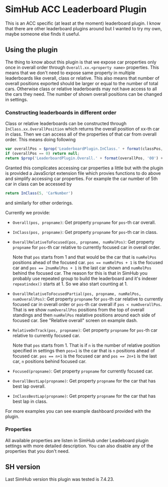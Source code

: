 # SimHub ACC Leaderboard Plugin

This is an ACC specific (at least at the moment) leaderboard plugin. 
I know that there are other leaderboard plugins around but I wanted to try my own, maybe someone else finds it useful.

## Using the plugin

The thing to know about this plugin is that we expose car properties only once in overall order through `Overall.xx.<property name>` properties. This means that we don't need to expose same property in multiple leaderboards like overall, class or relative. This also means that number of overall positions exported should be larger or equal to the number of total cars. 
Otherwise class or relative leaderboards may not have access to all the cars they need. The number of shown overall positions can be changed in settings.


### Constructing leaderboards in different order

Class or relative leaderboards can be constructed through `InClass.xx.OverallPosition` which returns the overall position of xx-th car in class.
Then we can access all of the properties of that car from overall order.
This means doing following
```javascript
var overallPos = $prop('LeaderboardPlugin.InClass.' + format(classPos, '00') + '.OverallPosition')
if (overallPos == 0) return null;
return $prop('LeaderboardPlugin.Overall.' + format(overallPos, '00') + '.' + 'CarNumber')
```

Granted this complicates accessing car properties a little but with the plugin is provided a JavaScript extension file 
which provies functions to do above and simplify accessing car properties. For example the car number of 5th car in class can be accessed by 

```javascript
return InClass(5, 'CarNumber')
```
and similarly for other orderings.

Currently we provide:
 - `Overall(pos, propname)`: Get property `propname` for `pos`-th car overall.
 - `InClass(pos, propname)`: Get property `propname` for `pos`-th car in class.
 - `OverallRelativeToFocused(pos, propname, numRelPos)`: Get property `propname` for `pos`-th car relative to currently focused car in overall order. 
 
	Note that `pos` starts from 1 and that would be the car that is `numRelPos` positions ahead of the focused car. `pos == numRelPos + 1` is the focused car and `pos == 2numRelPos + 1` is the last car shown and `numRelPos` behind the focused car. The reason for this is that in SimHub you probably use repeated group to build the leaderboard and it's indexer `repeatindex()` starts at 1. So we also start counting at 1.
 - `OverallRelativeToFocusedPartial(pos, propname, numRelPos, numOverallPos)`: Get property `propname` for `pos`-th car relative to currently focused car in overall order or `pos`-th car overall if `pos < numOverallPos`. That is we show `numOverallPos` positions from the top of overall standings and then `numRelPos` realative positions around each side of focused car. See "Relative overall" screen on example dash.
 - `RelativeOnTrack(pos, propname)`: Get property `propname` for `pos`-th car relative to currently focused car. 
 
	Note that `pos` starts from 1. That is if `n` is the number of relative position specified in settings then `pos=1` is the car that is `n` positions ahead of focused car. `pos == n+1` is the focused car and `pos == 2n+1` is the last car, `n` positions behind focused car.
 - `Focused(propname)`: Get property `propname` for currently focused car.
 - `OverallBestLap(propname)`: Get property `propname` for the car that has best lap overall.
 - `InClassBestLap(propname)`: Get property `propname` for the car that has best lap in class.

For more examples you can see example dashboard provided with the plugin.

### Properties

All available properties are listen in SimHub under Leadeboard plugin settings with more detailed description. You can also disable any of the properties that you don't need.

## SH version

Last SimHub version this plugin was tested is 7.4.23.